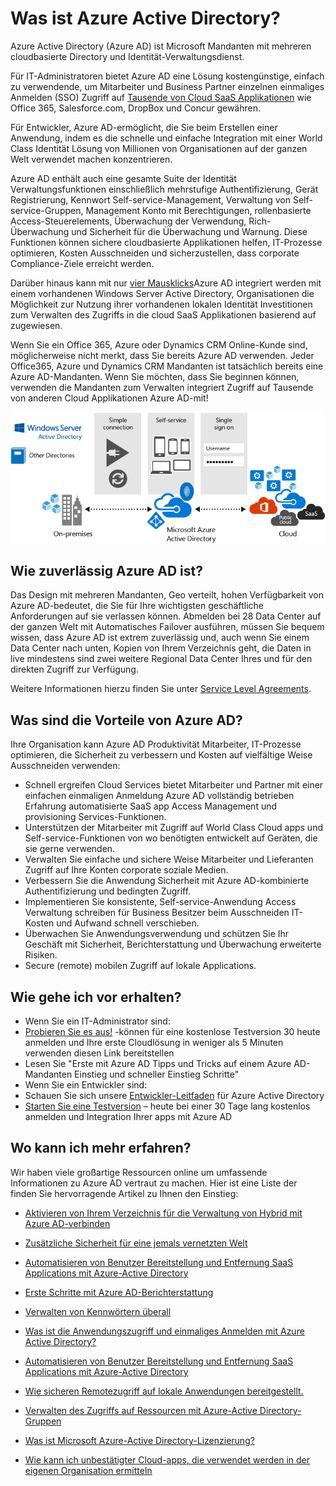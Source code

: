 <properties
    pageTitle="Was ist Azure Active Directory?"
    description="Formular mit Azure Active Directory Erweitern Ihrer vorhandenen lokalen Identitäten in der Cloud oder Azure AD-integriert Anwendungen entwickeln."
    services="active-directory"
    documentationCenter=""
    authors="markusvi"
    manager="femila"
    editor=""/>

<tags
    ms.service="active-directory"
    ms.workload="identity"
    ms.tgt_pltfrm="na"
    ms.devlang="na"
    ms.topic="article"
    ms.date="08/23/2016"
    ms.author="markusvi"/>


# <a name="what-is-azure-active-directory"></a>Was ist Azure Active Directory?





Azure Active Directory (Azure AD) ist Microsoft Mandanten mit mehreren cloudbasierte Directory und Identität-Verwaltungsdienst.

Für IT-Administratoren bietet Azure AD eine Lösung kostengünstige, einfach zu verwendende, um Mitarbeiter und Business Partner einzelnen einmaliges Anmelden (SSO) Zugriff auf [Tausende von Cloud SaaS Applikationen](http://blogs.technet.com/b/ad/archive/2014/09/03/50-saas-apps-now-support-federation-with-azure-ad.aspx) wie Office 365, Salesforce.com, DropBox und Concur gewähren.

Für Entwickler, Azure AD-ermöglicht, die Sie beim Erstellen einer Anwendung, indem es die schnelle und einfache Integration mit einer World Class Identität Lösung von Millionen von Organisationen auf der ganzen Welt verwendet machen konzentrieren.

Azure AD enthält auch eine gesamte Suite der Identität Verwaltungsfunktionen einschließlich mehrstufige Authentifizierung, Gerät Registrierung, Kennwort Self-service-Management, Verwaltung von Self-service-Gruppen, Management Konto mit Berechtigungen, rollenbasierte Access-Steuerelements, Überwachung der Verwendung, Rich-Überwachung und Sicherheit für die Überwachung und Warnung. Diese Funktionen können sichere cloudbasierte Applikationen helfen, IT-Prozesse optimieren, Kosten Ausschneiden und sicherzustellen, dass corporate Compliance-Ziele erreicht werden.

Darüber hinaus kann mit nur [vier Mausklicks](http://blogs.technet.com/b/ad/archive/2014/08/04/connecting-ad-and-azure-ad-only-4-clicks-with-azure-ad-connect.aspx)Azure AD integriert werden mit einem vorhandenen Windows Server Active Directory, Organisationen die Möglichkeit zur Nutzung ihrer vorhandenen lokalen Identität Investitionen zum Verwalten des Zugriffs in die cloud SaaS Applikationen basierend auf zugewiesen.

Wenn Sie ein Office 365, Azure oder Dynamics CRM Online-Kunde sind, möglicherweise nicht merkt, dass Sie bereits Azure AD verwenden. Jeder Office365, Azure und Dynamics CRM Mandanten ist tatsächlich bereits eine Azure AD-Mandanten. Wenn Sie möchten, dass Sie beginnen können, verwenden die Mandanten zum Verwalten integriert Zugriff auf Tausende von anderen Cloud Applikationen Azure AD-mit!





![Azure AD verbinden Stapel](./media/active-directory-whatis/Azure_Active_Directory.png)


## <a name="how-reliable-is-azure-ad"></a>Wie zuverlässig Azure AD ist?

Das Design mit mehreren Mandanten, Geo verteilt, hohen Verfügbarkeit von Azure AD-bedeutet, die Sie für Ihre wichtigsten geschäftliche Anforderungen auf sie verlassen können. Abmelden bei 28 Data Center auf der ganzen Welt mit Automatisches Failover ausführen, müssen Sie bequem wissen, dass Azure AD ist extrem zuverlässig und, auch wenn Sie einem Data Center nach unten, Kopien von Ihrem Verzeichnis geht, die Daten in live mindestens sind zwei weitere Regional Data Center Ihres und für den direkten Zugriff zur Verfügung.

Weitere Informationen hierzu finden Sie unter [Service Level Agreements](https://azure.microsoft.com/support/legal/sla/).



## <a name="what-are-the-benefits-of-azure-ad"></a>Was sind die Vorteile von Azure AD?

Ihre Organisation kann Azure AD Produktivität Mitarbeiter, IT-Prozesse optimieren, die Sicherheit zu verbessern und Kosten auf vielfältige Weise Ausschneiden verwenden:

-   Schnell ergreifen Cloud Services bietet Mitarbeiter und Partner mit einer einfachen einmaligen Anmeldung Azure AD vollständig betrieben Erfahrung automatisierte SaaS app Access Management und provisioning Services-Funktionen.
-   Unterstützen der Mitarbeiter mit Zugriff auf World Class Cloud apps und Self-service-Funktionen von wo benötigten entwickelt auf Geräten, die sie gerne verwenden.
-   Verwalten Sie einfache und sichere Weise Mitarbeiter und Lieferanten Zugriff auf Ihre Konten corporate soziale Medien.
-   Verbessern Sie die Anwendung Sicherheit mit Azure AD-kombinierte Authentifizierung und bedingten Zugriff.
-   Implementieren Sie konsistente, Self-service-Anwendung Access Verwaltung schreiben für Business Besitzer beim Ausschneiden IT-Kosten und Aufwand schnell verschieben.
-   Überwachen Sie Anwendungsverwendung und schützen Sie Ihr Geschäft mit Sicherheit, Berichterstattung und Überwachung erweiterte Risiken.
-   Secure (remote) mobilen Zugriff auf lokale Applications.






## <a name="how-can-i-get-started"></a>Wie gehe ich vor erhalten?
-   Wenn Sie ein IT-Administrator sind:
 - [Probieren Sie es aus!](https://azure.microsoft.com/trial/get-started-active-directory/) -können für eine kostenlose Testversion 30 heute anmelden und Ihre erste Cloudlösung in weniger als 5 Minuten verwenden diesen Link bereitstellen
 - Lesen Sie "Erste mit Azure AD Tipps und Tricks auf einem Azure AD-Mandanten Einstieg und schneller Einstieg Schritte"
-   Wenn Sie ein Entwickler sind:
 - Schauen Sie sich unsere [Entwickler-Leitfaden](active-directory-developers-guide.md) für Azure Active Directory
 - [Starten Sie eine Testversion](https://azure.microsoft.com/trial/get-started-active-directory/) – heute bei einer 30 Tage lang kostenlos anmelden und Integration Ihrer apps mit Azure AD



## <a name="where-can-i-learn-more"></a>Wo kann ich mehr erfahren?

Wir haben viele großartige Ressourcen online um umfassende Informationen zu Azure AD vertraut zu machen. Hier ist eine Liste der finden Sie hervorragende Artikel zu Ihnen den Einstieg:


- [Aktivieren von Ihrem Verzeichnis für die Verwaltung von Hybrid mit Azure AD-verbinden](active-directory-aadconnect.md)

- [Zusätzliche Sicherheit für eine jemals vernetzten Welt](../multi-factor-authentication/multi-factor-authentication.md)

- [Automatisieren von Benutzer Bereitstellung und Entfernung SaaS Applications mit Azure-Active Directory](active-directory-saas-app-provisioning.md)

- [Erste Schritte mit Azure AD-Berichterstattung](active-directory-reporting-getting-started.md)

- [Verwalten von Kennwörtern überall](active-directory-passwords.md)

- [Was ist die Anwendungszugriff und einmaliges Anmelden mit Azure Active Directory?](active-directory-appssoaccess-whatis.md)

- [Automatisieren von Benutzer Bereitstellung und Entfernung SaaS Applications mit Azure-Active Directory](active-directory-saas-app-provisioning.md)

- [Wie sicheren Remotezugriff auf lokale Anwendungen bereitgestellt.](active-directory-application-proxy-get-started.md)

- [Verwalten des Zugriffs auf Ressourcen mit Azure-Active Directory-Gruppen](active-directory-manage-groups.md)

- [Was ist Microsoft Azure-Active Directory-Lizenzierung?](active-directory-licensing-what-is.md)

- [Wie kann ich unbestätigter Cloud-apps, die verwendet werden in der eigenen Organisation ermitteln](active-directory-cloudappdiscovery-whatis.md)
